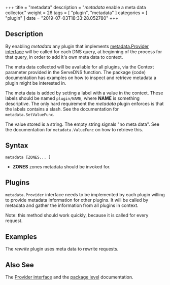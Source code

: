 +++
title = "metadata"
description = "*metadata* enable a meta data collector."
weight = 26
tags = [ "plugin", "metadata" ]
categories = [ "plugin" ]
date = "2019-07-03T18:33:28.052780"
+++

## Description

By enabling *metadata* any plugin that implements [metadata.Provider
interface](https://godoc.org/github.com/coredns/coredns/plugin/metadata#Provider) will be called for
each DNS query, at beginning of the process for that query, in order to add it's own meta data to
context.

The meta data collected will be available for all plugins, via the Context parameter provided in the
ServeDNS function. The package (code) documentation has examples on how to inspect and retrieve
metadata a plugin might be interested in.

The meta data is added by setting a label with a value in the context. These labels should be named
`plugin/NAME`, where **NAME** is something descriptive. The only hard requirement the *metadata*
plugin enforces is that the labels contains a slash. See the documentation for
`metadata.SetValueFunc`.

The value stored is a string. The empty string signals "no meta data". See the documentation for
`metadata.ValueFunc` on how to retrieve this.

## Syntax

~~~
metadata [ZONES... ]
~~~

* **ZONES** zones metadata should be invoked for.

## Plugins

`metadata.Provider` interface needs to be implemented by each plugin willing to provide metadata
information for other plugins. It will be called by metadata and gather the information from all
plugins in context.

Note: this method should work quickly, because it is called for every request.

## Examples

The *rewrite* plugin uses meta data to rewrite requests.

## Also See

The [Provider interface](https://godoc.org/github.com/coredns/coredns/plugin/metadata#Provider) and
the [package level](https://godoc.org/github.com/coredns/coredns/plugin/metadata) documentation.
